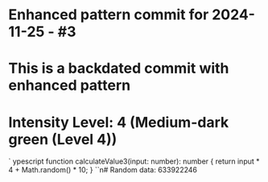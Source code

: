 ﻿# Enhanced pattern commit for 2024-11-25 - #3
# This is a backdated commit with enhanced pattern
# Intensity Level: 4 (Medium-dark green (Level 4))
`	ypescript
function calculateValue3(input: number): number {
    return input * 4 + Math.random() * 10;
}
``n# Random data: 633922246

